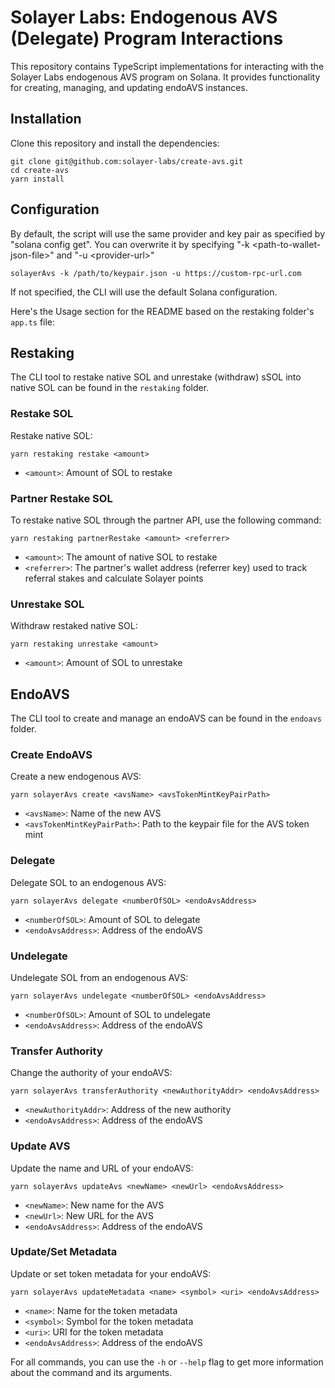 # Solayer Labs: Endogenous AVS (Delegate) Program Interactions

This repository contains TypeScript implementations for interacting with the Solayer Labs endogenous AVS program on Solana. It provides functionality for creating, managing, and updating endoAVS instances.

## Installation

Clone this repository and install the dependencies:

```
git clone git@github.com:solayer-labs/create-avs.git
cd create-avs
yarn install
```

## Configuration

By default, the script will use the same provider and key pair as specified by "solana config get". You can overwrite it by specifying "-k \<path-to-wallet-json-file\>" and "-u \<provider-url\>"

```
solayerAvs -k /path/to/keypair.json -u https://custom-rpc-url.com
```
If not specified, the CLI will use the default Solana configuration.

Here's the Usage section for the README based on the restaking folder's `app.ts` file:

## Restaking

The CLI tool to restake native SOL and unrestake (withdraw) sSOL into native SOL can be found in the `restaking` folder.

### Restake SOL

Restake native SOL:

```
yarn restaking restake <amount>
```

- `<amount>`: Amount of SOL to restake

### Partner Restake SOL

To restake native SOL through the partner API, use the following command:

```
yarn restaking partnerRestake <amount> <referrer>
```
- `<amount>`: The amount of native SOL to restake
- `<referrer>`: The partner's wallet address (referrer key) used to track referral stakes and calculate Solayer points

### Unrestake SOL

Withdraw restaked native SOL:

```
yarn restaking unrestake <amount>
```

- `<amount>`: Amount of SOL to unrestake


## EndoAVS

The CLI tool to create and manage an endoAVS can be found in the `endoavs` folder.

### Create EndoAVS

Create a new endogenous AVS:

```
yarn solayerAvs create <avsName> <avsTokenMintKeyPairPath>
```
- `<avsName>`: Name of the new AVS
- `<avsTokenMintKeyPairPath>`: Path to the keypair file for the AVS token mint

### Delegate

Delegate SOL to an endogenous AVS:

```
yarn solayerAvs delegate <numberOfSOL> <endoAvsAddress>
```

- `<numberOfSOL>`: Amount of SOL to delegate
- `<endoAvsAddress>`: Address of the endoAVS

### Undelegate

Undelegate SOL from an endogenous AVS:

```
yarn solayerAvs undelegate <numberOfSOL> <endoAvsAddress>
```

- `<numberOfSOL>`: Amount of SOL to undelegate
- `<endoAvsAddress>`: Address of the endoAVS

### Transfer Authority

Change the authority of your endoAVS:

```
yarn solayerAvs transferAuthority <newAuthorityAddr> <endoAvsAddress>
```

- `<newAuthorityAddr>`: Address of the new authority
- `<endoAvsAddress>`: Address of the endoAVS

### Update AVS

Update the name and URL of your endoAVS:

```
yarn solayerAvs updateAvs <newName> <newUrl> <endoAvsAddress>
```

- `<newName>`: New name for the AVS
- `<newUrl>`: New URL for the AVS
- `<endoAvsAddress>`: Address of the endoAVS

### Update/Set Metadata

Update or set token metadata for your endoAVS:

```
yarn solayerAvs updateMetadata <name> <symbol> <uri> <endoAvsAddress>
```

- `<name>`: Name for the token metadata
- `<symbol>`: Symbol for the token metadata
- `<uri>`: URI for the token metadata
- `<endoAvsAddress>`: Address of the endoAVS

For all commands, you can use the `-h` or `--help` flag to get more information about the command and its arguments.
